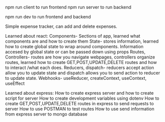 npm run client to run frontend
npm run server to run backend

npm run dev to run frontend and backend

Simple expense tracker, can add and delete expenses.

Learned about react:
  Components- Sections of app, learned what components are and how to create them
  State- stores information, learned how to create global state to wrap around components. Information accesed by global state or can be passed down using props
  Routes, Controllers- routes are how you navigate webpages, controllers organize routes, learned how to create GET,POST,UPDATE,DELETE routes and how to interact 
  /what each does.
  Reducers, dispatch- reducers accept action allow you to update state and dispatch allows you to send action to reducer to update state.
  Webhooks- useReducer, createContext, useContext, useEffect
  
Learned about express:
  How to create express server and how to create script for server
  How to create development variables using dotenv
  How to create GET,POST,UPDATE,DELETE routes in express to send requests to server
  How to use POSTMAN to test routes
  How to use send information from express server to mongo database
  
 
 
